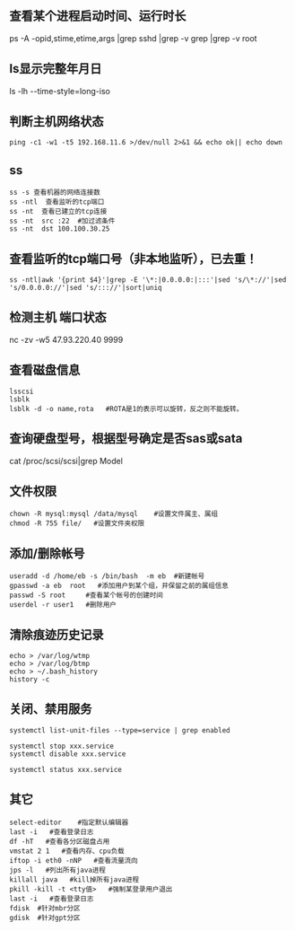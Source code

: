 ## 查看某个进程启动时间、运行时长
ps -A -opid,stime,etime,args |grep sshd |grep -v grep |grep -v root

## ls显示完整年月日
ls -lh --time-style=long-iso 

## 判断主机网络状态
```
ping -c1 -w1 -t5 192.168.11.6 >/dev/null 2>&1 && echo ok|| echo down
```

## ss 
```
ss -s 查看机器的网络连接数
ss -ntl  查看监听的tcp端口
ss -nt  查看已建立的tcp连接
ss -nt  src :22  #加过滤条件
ss -nt  dst 100.100.30.25
```

## 查看监听的tcp端口号（非本地监听），已去重！
```
ss -ntl|awk '{print $4}'|grep -E '\*:|0.0.0.0:|:::'|sed 's/\*://'|sed 's/0.0.0.0://'|sed 's/::://'|sort|uniq
```

## 检测主机 端口状态
nc -zv -w5 47.93.220.40 9999

## 查看磁盘信息
```
lsscsi
lsblk
lsblk -d -o name,rota   #ROTA是1的表示可以旋转，反之则不能旋转。
```

## 查询硬盘型号，根据型号确定是否sas或sata
cat /proc/scsi/scsi|grep Model


##  文件权限  
```
chown -R mysql:mysql /data/mysql    #设置文件属主、属组 
chmod -R 755 file/   #设置文件夹权限
```

##  添加/删除帐号
```
useradd -d /home/eb -s /bin/bash  -m eb  #新建帐号
gpasswd -a eb  root   #添加用户到某个组，并保留之前的属组信息
passwd -S root     #查看某个帐号的创建时间
userdel -r user1   #删除用户
```

##  清除痕迹历史记录 
```
echo > /var/log/wtmp
echo > /var/log/btmp
echo > ~/.bash_history 
history -c
```

## 关闭、禁用服务
```
systemctl list-unit-files --type=service | grep enabled

systemctl stop xxx.service
systemctl disable xxx.service

systemctl status xxx.service
```


## 其它
```
select-editor    #指定默认编辑器
last -i   #查看登录日志
df -hT   #查看各分区磁盘占用
vmstat 2 1   #查看内存、cpu负载
iftop -i eth0 -nNP   #查看流量流向
jps -l   #列出所有java进程
killall java   #kill掉所有java进程
pkill -kill -t <tty值>   #强制某登录用户退出
last -i   #查看登录日志
fdisk  #针对mbr分区
gdisk  #针对gpt分区
```